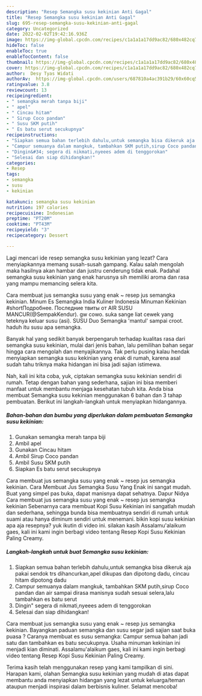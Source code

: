 ```yaml
---
description: "Resep Semangka susu kekinian Anti Gagal"
title: "Resep Semangka susu kekinian Anti Gagal"
slug: 695-resep-semangka-susu-kekinian-anti-gagal
category: Uncategorized
date: 2022-02-02T19:42:16.936Z
image: https://img-global.cpcdn.com/recipes/c1a1a1a17dd9ac82/680x482cq70/semangka-susu-kekinian-foto-resep-utama.jpg
hideToc: false
enableToc: true
enableTocContent: false
thumbnail: https://img-global.cpcdn.com/recipes/c1a1a1a17dd9ac82/680x482cq70/semangka-susu-kekinian-foto-resep-utama.jpg
cover: https://img-global.cpcdn.com/recipes/c1a1a1a17dd9ac82/680x482cq70/semangka-susu-kekinian-foto-resep-utama.jpg
author:  Desy Tyas Widati
authorAv:  https://img-global.cpcdn.com/users/687810a4ac391b29/60x60cq50/avatar.jpg
ratingvalue: 3.8
reviewcount: 13
recipeingredient:
- " semangka merah tanpa biji"
- " apel"
- " Cincau hitam"
- " Sirup Coco pandan"
- " Susu SKM putih"
- " Es batu serut secukupnya"
recipeinstructions:
- "Siapkan semua bahan terlebih dahulu,untuk semangka bisa dikeruk aja pakai sendok trs dihancurkan,apel dikupas dan dipotong dadu, cincau hitam dipotong dadu"
- "Campur semuanya dalam mangkuk, tambahkan SKM putih,sirup Coco pandan dan air sampai dirasa manisnya sudah sesuai selera,lalu tambahkan es batu serut"
- "Dingin&#34; segera di nikmati,nyeees adem di tenggorokan"
- "Selesai dan siap dihidangkan!"
categories:
- Resep
tags:
- semangka
- susu
- kekinian

katakunci: semangka susu kekinian 
nutrition: 197 calories
recipecuisine: Indonesian
preptime: "PT20M"
cooktime: "PT43M"
recipeyield: "3"
recipecategory: Dessert

---
```



Lagi mencari ide resep semangka susu kekinian yang lezat? Cara menyiapkannya memang susah-susah gampang. Kalau salah mengolah maka hasilnya akan hambar dan justru cenderung tidak enak. Padahal semangka susu kekinian yang enak harusnya sih memiliki aroma dan rasa yang mampu memancing selera kita.


Cara membuat jus semangka susu yang enak ~ resep jus semangka kekinian. Minum Es Semangka India Kuliner Indonesia Minuman Kekinian #shortПодробнее. Последние твиты от AIR SUSU MANCUR(@SempakKendur). gw cowo. suka sange liat cewek yang teteknya keluar susu (asi). SUSU Duo Semangka &#39;mantul&#39; sampai croot. haduh itu susu apa semangka.

Banyak hal yang sedikit banyak berpengaruh terhadap kualitas rasa dari semangka susu kekinian, mulai dari jenis bahan, lalu pemilihan bahan segar hingga cara mengolah dan menyajikannya. Tak perlu pusing kalau hendak menyiapkan semangka susu kekinian yang enak di rumah, karena asal sudah tahu triknya maka hidangan ini bisa jadi sajian istimewa.


Nah, kali ini kita coba, yuk, ciptakan semangka susu kekinian sendiri di rumah. Tetap dengan bahan yang sederhana, sajian ini bisa memberi manfaat untuk membantu menjaga kesehatan tubuh kita. Anda bisa membuat Semangka susu kekinian menggunakan 6 bahan dan 3 tahap pembuatan. Berikut ini langkah-langkah untuk menyiapkan hidangannya.

<!--inarticleads1-->

##### Bahan-bahan dan bumbu yang diperlukan dalam pembuatan Semangka susu kekinian:

1. Gunakan  semangka merah tanpa biji
1. Ambil  apel
1. Gunakan  Cincau hitam
1. Ambil  Sirup Coco pandan
1. Ambil  Susu SKM putih
1. Siapkan  Es batu serut secukupnya


Cara membuat jus semangka susu yang enak ~ resep jus semangka kekinian. Cara Membuat Jus Semangka Susu Yang Enak ini sangat mudah. Buat yang simpel pas buka, dapat manisnya dapat sehatnya. Dapur Nidya Cara membuat jus semangka susu yang enak ~ resep jus semangka kekinian Sebenarnya cara membuat Kopi Susu Kekinian ini sangatlah mudah dan sederhana, sehingga bunda bisa membuatnya sendiri di rumah untuk suami atau hanya diminum sendiri untuk menemani. bikin kopi susu kekinian apa aja resepnya? yuk ikutin di video ini. silakan kasih Assalamu&#39;alaikum gaes, kali ini kami ingin berbagi video tentang Resep Kopi Susu Kekinian Paling Creamy. 

<!--inarticleads2-->

##### Langkah-langkah untuk buat Semangka susu kekinian:

1. Siapkan semua bahan terlebih dahulu,untuk semangka bisa dikeruk aja pakai sendok trs dihancurkan,apel dikupas dan dipotong dadu, cincau hitam dipotong dadu
1. Campur semuanya dalam mangkuk, tambahkan SKM putih,sirup Coco pandan dan air sampai dirasa manisnya sudah sesuai selera,lalu tambahkan es batu serut
1. Dingin&#34; segera di nikmati,nyeees adem di tenggorokan
1. Selesai dan siap dihidangkan!

Cara membuat jus semangka susu yang enak ~ resep jus semangka kekinian. Bayangkan paduan semangka dan susu segar jadi sajian saat buka puasa ? Caranya membuat es susu semangka: Campur semua bahan jadi satu dan tambahkan es batu secukupnya. Usaha minuman kekinian ini menjadi kian diminati. Assalamu&#39;alaikum gaes, kali ini kami ingin berbagi video tentang Resep Kopi Susu Kekinian Paling Creamy. 

Terima kasih telah menggunakan resep yang kami tampilkan di sini. Harapan kami, olahan Semangka susu kekinian yang mudah di atas dapat membantu anda menyiapkan hidangan yang lezat untuk keluarga/teman ataupun menjadi inspirasi dalam berbisnis kuliner. Selamat mencoba!
